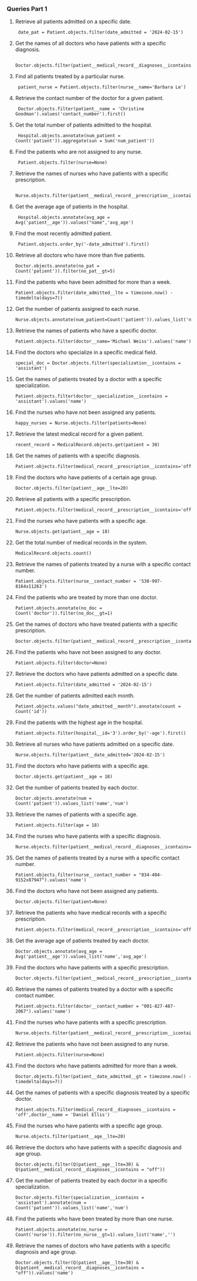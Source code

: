 ### Queries Part 1

1. Retrieve all patients admitted on a specific date.

        date_pat = Patient.objects.filter(date_admitted = '2024-02-15')
2. Get the names of all doctors who have patients with a specific diagnosis.

        Doctor.objects.filter(patient__medical_record__diagnoses__icontains='off')
3. Find all patients treated by a particular nurse.

        patient_nurse = Patient.objects.filter(nurse__name='Barbara Le')
4. Retrieve the contact number of the doctor for a given patient.

        Doctor.objects.filter(patient__name = 'Christine Goodman').values('contact_number').first()
5. Get the total number of patients admitted to the hospital.

        Hospital.objects.annotate(num_patient = Count('patient')).aggregate(sun = Sum('num_patient'))
6. Find the patients who are not assigned to any nurse.

        Patient.objects.filter(nurse=None)
7. Retrieve the names of nurses who have patients with a specific prescription.

        Nurse.objects.filter(patient__medical_record__prescription__icontains='off')
8. Get the average age of patients in the hospital.
        
        Hospital.objects.annotate(avg_age = Avg('patient__age')).values("name",'avg_age')
9. Find the most recently admitted patient.
        
        Patient.objects.order_by('-date_admitted').first()
10. Retrieve all doctors who have more than five patients.
        
        Doctor.objects.annotate(no_pat = Count('patient')).filter(no_pat__gt=5)
11. Find the patients who have been admitted for more than a week.
        
        Patient.objects.filter(date_admitted__lte = timezone.now() - timedelta(days=7))
12. Get the number of patients assigned to each nurse.
        
        Nurse.objects.annotate(num_patient=Count('patient')).values_list('name','num_patient')
13. Retrieve the names of patients who have a specific doctor.
       
        Patient.objects.filter(doctor__name='Michael Weiss').values('name')
14. Find the doctors who specialize in a specific medical field.
        
        special_doc = Doctor.objects.filter(specialization__icontains = 'assistant')
15. Get the names of patients treated by a doctor with a specific specialization.
        
        Patient.objects.filter(doctor__specialization__icontains = 'assistant').values('name')
16. Find the nurses who have not been assigned any patients.
        
        happy_nurses = Nurse.objects.filter(patients=None)
17. Retrieve the latest medical record for a given patient.
        
        recent_record = MedicalRecord.objects.get(patient = 30)
18. Get the names of patients with a specific diagnosis.
        
        Patient.objects.filter(medical_record__prescription__icontains='off').values('name')
19. Find the doctors who have patients of a certain age group.
        
        Doctor.objects.filter(patient__age__lte=20)
20. Retrieve all patients with a specific prescription.
        
        Patient.objects.filter(medical_record__prescription__icontains='off')
21. Find the nurses who have patients with a specific age.
        
        Nurse.objects.get(patient__age = 18)
22. Get the total number of medical records in the system.

        MedicalRecord.objects.count()
23. Retrieve the names of patients treated by a nurse with a specific contact number.
        
        Patient.objects.filter(nurse__contact_number = '530-997-8164x11263')
24. Find the patients who are treated by more than one doctor.
        
        Patient.objects.annotate(no_doc = Count('doctor')).filter(no_doc__gt=1)
25. Get the names of doctors who have treated patients with a specific prescription.
        
        Doctor.objects.filter(patient__medical_record__prescription__icontains='off')
26. Find the patients who have not been assigned to any doctor.
        
        Patient.objects.filter(doctor=None)
27. Retrieve the doctors who have patients admitted on a specific date.
        
        Patient.objects.filter(date_admitted = '2024-02-15')
28. Get the number of patients admitted each month.
        
        Patient.objects.values("date_admitted__month").annotate(count = Count('id'))
29. Find the patients with the highest age in the hospital.
        
        Patient.objects.filter(hospital__id='3').order_by('-age').first()
30. Retrieve all nurses who have patients admitted on a specific date.
        
        Nurse.objects.filter(patient__date_admitted='2024-02-15')
31. Find the doctors who have patients with a specific age.
        
        Doctor.objects.get(patient__age = 18)
32. Get the number of patients treated by each doctor.
        
        Doctor.objects.annotate(num = Count('patient')).values_list('name','num')
33. Retrieve the names of patients with a specific age.
        
        Patient.objects.filter(age = 18)
34. Find the nurses who have patients with a specific diagnosis.
        
        Nurse.objects.filter(patient__medical_record__diagnoses__icontains='off')
35. Get the names of patients treated by a nurse with a specific contact number.
        
        Patient.objects.filter(nurse__contact_number = "834-404-9152x87947").values('name')
36. Find the doctors who have not been assigned any patients.
        
        Doctor.objects.filter(patient=None)
37. Retrieve the patients who have medical records with a specific prescription.
        
        Patient.objects.filter(medical_record__prescription__icontains='off')
38. Get the average age of patients treated by each doctor.
        
        Doctor.objects.annotate(avg_age = Avg('patient__age')).values_list('name','avg_age')
39. Find the doctors who have patients with a specific prescription.
        
        Doctor.objects.filter(patient__medical_record__prescription__icontains='off')
50. Retrieve the names of patients treated by a doctor with a specific contact number.
        
        Patient.objects.filter(doctor__contact_number = "001-827-487-2067").values('name')
51. Find the nurses who have patients with a specific prescription.
        
        Nurse.objects.filter(patient__medical_record__prescription__icontains='off')
52. Retrieve the patients who have not been assigned to any nurse.
        
        Patient.objects.filter(nurse=None)
53. Find the doctors who have patients admitted for more than a week.
        
        Doctor.objects.filter(patient__date_admitted__gt = timezone.now() - timedelta(days=7))
54. Get the names of patients with a specific diagnosis treated by a specific doctor.
        
        Patient.objects.filter(medical_record__diagnoses__icontains = 'off',doctor__name = 'Daniel Ellis')
55. Find the nurses who have patients with a specific age group.
        
        Nurse.objects.filter(patient__age__lte=20)
56. Retrieve the doctors who have patients with a specific diagnosis and age group.
        
        Doctor.objects.filter(Q(patient__age__lte=30) & Q(patient__medical_record__diagnoses__icontains = "off"))
57. Get the number of patients treated by each doctor in a specific specialization.
        
        Doctor.objects.filter(specialization__icontains = 'assistant').annotate(num = Count('patient')).values_list('name','num')
58. Find the patients who have been treated by more than one nurse.
        
        Patient.objects.annotate(no_nurse = Count('nurse')).filter(no_nurse__gt=1).values_list('name','')
59. Retrieve the names of doctors who have patients with a specific diagnosis and age group.
        
        Doctor.objects.filter(Q(patient__age__lte=30) & Q(patient__medical_record__diagnoses__icontains = "off")).values('name')